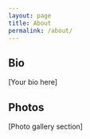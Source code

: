 ```yaml
---
layout: page
title: About
permalink: /about/
---
```


## Bio
[Your bio here]

## Photos
[Photo gallery section]
